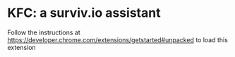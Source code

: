 # KFC: a surviv.io assistant

Follow the instructions at https://developer.chrome.com/extensions/getstarted#unpacked to load this extension
